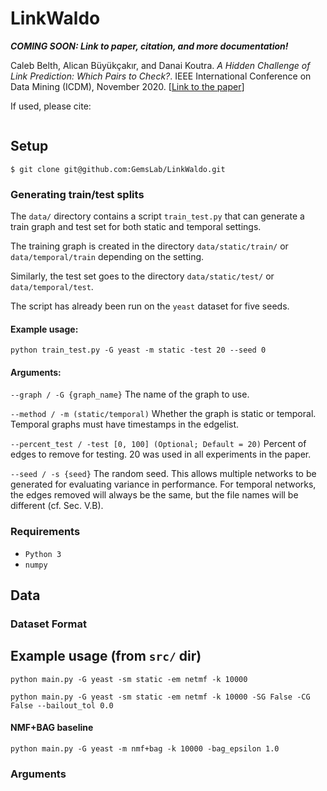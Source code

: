 # LinkWaldo

***COMING SOON: Link to paper, citation, and more documentation!***

Caleb Belth, Alican Büyükçakır, and Danai Koutra. _A Hidden Challenge of Link Prediction: Which Pairs to Check?_. IEEE International Conference on Data Mining (ICDM), November 2020. [[Link to the paper](https://quickshift.xyz/public/assets/documents/belth-2020-ICDM-LinkWaldo.pdf)]

If used, please cite:
```bibtex
```

## Setup

```
$ git clone git@github.com:GemsLab/LinkWaldo.git
```

### Generating train/test splits

The `data/` directory contains a script `train_test.py` that can generate a train graph and test set for both static and temporal settings.

The training graph is created in the directory `data/static/train/` or `data/temporal/train` depending on the setting.

Similarly, the test set goes to the directory `data/static/test/` or `data/temporal/test`.

The script has already been run on the `yeast` dataset for five seeds.

#### Example usage:

`python train_test.py -G yeast -m static -test 20 --seed 0`

#### Arguments:

`--graph / -G {graph_name}` The name of the graph to use.

`--method / -m (static/temporal)` Whether the graph is static or temporal. Temporal graphs must have timestamps in the edgelist.
    
`--percent_test / -test [0, 100] (Optional; Default = 20)` Percent of edges to remove for testing. 20 was used in all experiments in the paper. 

`--seed / -s {seed}` The random seed. This allows multiple networks to be generated for evaluating variance in performance. For temporal networks, the edges removed will always be the same, but the file names will be different (cf. Sec. V.B).

### Requirements 

- `Python 3`
- `numpy`

## Data

### Dataset Format

## Example usage (from `src/` dir)

`python main.py -G yeast -sm static -em netmf -k 10000`

`python main.py -G yeast -sm static -em netmf -k 10000 -SG False -CG False --bailout_tol 0.0`

#### NMF+BAG baseline

`python main.py -G yeast -m nmf+bag -k 10000 -bag_epsilon 1.0`

### Arguments

